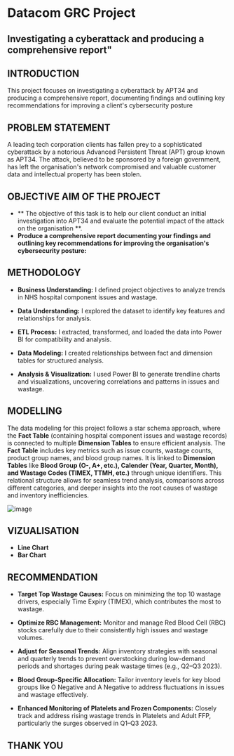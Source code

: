 # Datacom GRC Project
## Investigating a cyberattack and producing a comprehensive report"

## INTRODUCTION
This project focuses on investigating a cyberattack by APT34 and producing a comprehensive report, documenting findings and outlining key recommendations for improving a client's cybersecurity posture

## PROBLEM STATEMENT
A leading tech corporation clients has fallen prey to a sophisticated cyberattack by a notorious Advanced Persistent Threat (APT) group known as APT34. The attack, believed to be sponsored by a foreign government, has left the organisation's network compromised and valuable customer data and intellectual property has been stolen.

## OBJECTIVE AIM OF THE PROJECT
- ** The objective of this task is to help our client conduct an initial investigation into APT34 and evaluate the potential impact of the attack on the organisation **.
- **Produce a comprehensive report documenting your findings and outlining key recommendations for improving the organisation's cybersecurity posture:**

## METHODOLOGY
- **Business Understanding:** I defined project objectives to analyze trends in NHS hospital
component issues and wastage.
- **Data Understanding:** I explored the dataset to identify key features and
relationships for analysis.

- **ETL Process:** I extracted, transformed, and loaded the data into Power BI for
compatibility and analysis.

- **Data Modeling:** I created relationships between fact and dimension tables for
structured analysis.

- **Analysis & Visualization:** I used Power BI to generate trendline charts and
visualizations, uncovering correlations and patterns in issues and wastage.

## MODELLING
The data modeling for this project follows a star schema approach, where the **Fact Table** (containing hospital component issues and wastage records) is connected to multiple **Dimension Tables** to ensure efficient analysis. The **Fact Table** includes key metrics such as issue counts, wastage counts, product group names, and blood group names. It is linked to **Dimension Tables** like **Blood Group (O-, A+, etc.), Calender (Year, Quarter, Month), and Wastage Codes (TIMEX, TTMH, etc.)** through unique identifiers. This relational structure allows for seamless trend analysis, comparisons across different categories, and deeper insights into the root causes of wastage and inventory inefficiencies.

![image](https://github.com/user-attachments/assets/2e3e66b0-be62-4eff-affd-e1f42defe90c)

## VIZUALISATION
- **Line Chart**
- **Bar Chart**

## RECOMMENDATION
- **Target Top Wastage Causes:** Focus on minimizing the top 10 wastage drivers, especially Time Expiry (TIMEX), which contributes the most to wastage.

- **Optimize RBC Management:** Monitor and manage Red Blood Cell (RBC) stocks carefully due to their consistently high issues and wastage volumes.

- **Adjust for Seasonal Trends:** Align inventory strategies with seasonal and quarterly trends to prevent overstocking during low-demand periods and shortages during peak wastage times (e.g., Q2–Q3 2023).

- **Blood Group-Specific Allocation:** Tailor inventory levels for key blood groups like O Negative and A Negative to address fluctuations in issues and wastage effectively.

- **Enhanced Monitoring of Platelets and Frozen Components:** Closely track and address rising wastage trends in Platelets and Adult FFP, particularly the surges observed in Q1–Q3 2023.

## THANK YOU
